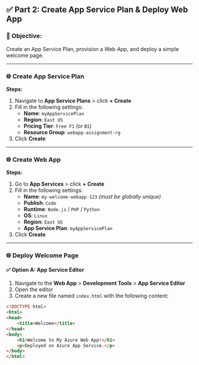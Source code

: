 ## ✅ Part 2: Create App Service Plan & Deploy Web App

### 🎯 Objective:
Create an App Service Plan, provision a Web App, and deploy a simple welcome page.

---

### 🌐 Create App Service Plan

**Steps:**
1. Navigate to **App Service Plans** > click **+ Create**
2. Fill in the following settings:
   - **Name**: `myAppServicePlan`
   - **Region**: `East US`
   - **Pricing Tier**: `Free F1` (or `B1`)
   - **Resource Group**: `webapp-assignment-rg`
3. Click **Create**

---

### 🌐 Create Web App

**Steps:**
1. Go to **App Services** > click **+ Create**
2. Fill in the following settings:
   - **Name**: `my-welcome-webapp-123` *(must be globally unique)*
   - **Publish**: `Code`
   - **Runtime**: `Node.js` / `PHP` / `Python`
   - **OS**: `Linux`
   - **Region**: `East US`
   - **App Service Plan**: `myAppServicePlan`
3. Click **Create**

---

### 🌐 Deploy Welcome Page

#### ✅ Option A: App Service Editor
1. Navigate to the **Web App** > **Development Tools** > **App Service Editor**
2. Open the editor
3. Create a new file named `index.html` with the following content:

```html
<!DOCTYPE html>
<html>
<head>
    <title>Welcome</title>
</head>
<body>
    <h1>Welcome to My Azure Web App!</h1>
    <p>Deployed on Azure App Service.</p>
</body>
</html>
